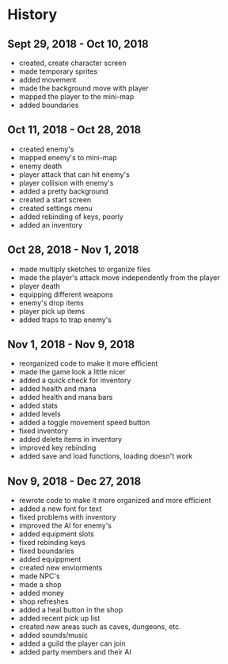 # History

## Sept 29, 2018 - Oct 10, 2018
- created, create character screen
- made temporary sprites
- added movement
- made the background move with player
- mapped the player to the mini-map
- added boundaries

## Oct 11, 2018 - Oct 28, 2018
- created enemy's
- mapped enemy's to mini-map
- enemy death
- player attack that can hit enemy's
- player collision with enemy's
- added a pretty background
- created a start screen
- created settings menu
- added rebinding of keys, poorly
- added an inventory

## Oct 28, 2018 - Nov 1, 2018
- made multiply sketches to organize files
- made the player's attack move independently from the player
- player death
- equipping different weapons
- enemy's drop items
- player pick up items
- added traps to trap enemy's

##  Nov 1, 2018 - Nov 9, 2018
- reorganized code to make it more efficient
- made the game look a little nicer
- added a quick check for inventory
- added health and mana
- added health and mana bars  
- added stats
- added levels
- added a toggle movement speed button
- fixed inventory
- added delete items in inventory
- improved key rebinding
- added save and load functions, loading doesn't work

## Nov 9, 2018 - Dec 27, 2018
- rewrote code to make it more organized and more efficient
- added a new font for text
- fixed problems with inventory
- improved the AI for enemy's
- added equipment slots
- fixed rebinding keys
- fixed boundaries
- added equippment
- created new enviorments
- made NPC's
- made a shop
- added money
- shop refreshes
- added a heal button in the shop
- added recent pick up list
- created new areas such as caves, dungeons, etc.
- added sounds/music
- added a guild the player can join
- added party members and their AI
